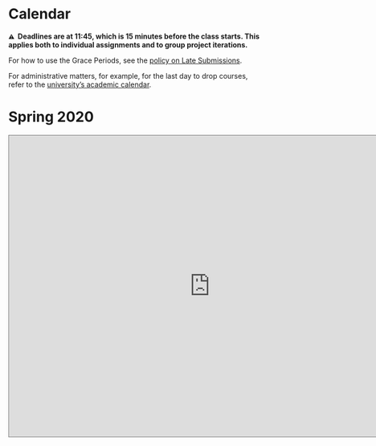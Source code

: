 # Calendar

**<small>⚠️</small>  Deadlines are at 11:45, which is 15 minutes before the class starts. This applies both to individual assignments and to group project iterations.**

For how to use the Grace Periods, see the [policy on Late Submissions](/policies#late-submissions).

For administrative matters, for example, for the last day to drop courses, refer to the [university’s academic calendar](https://studentaffairs.jhu.edu/registrar/wp-content/uploads/sites/23/2017/03/FINAL.academic-calendar-2019-2020.REVISED_4.29.2019.pdf).

# Spring 2020

<iframe src="https://calendar.google.com/calendar/embed?height=600&amp;wkst=1&amp;bgcolor=%23ffffff&amp;ctz=America%2FNew_York&amp;src=dWE1bGI3MHF2ZmR2bWY4aGxrcTVsbjZlNjBAZ3JvdXAuY2FsZW5kYXIuZ29vZ2xlLmNvbQ&amp;color=%23743500&amp;showCalendars=0" style="border:solid 1px #777" width="800" height="600" frameborder="0" scrolling="no"></iframe>
